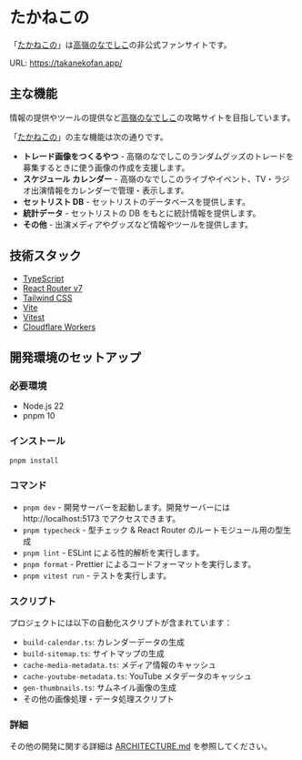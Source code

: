 # たかねこの

「[たかねこの]」は[高嶺のなでしこ]の非公式ファンサイトです。

[高嶺のなでしこ]: http://takanenonadeshiko.jp/
[たかねこの]: https://takanekofan.app/

URL: https://takanekofan.app/

## 主な機能

情報の提供やツールの提供など[高嶺のなでしこ]の攻略サイトを目指しています。

「[たかねこの]」の主な機能は次の通りです。

- **トレード画像をつくるやつ** - 高嶺のなでしこのランダムグッズのトレードを募集するときに使う画像の作成を支援します。
- **スケジュール カレンダー** - 高嶺のなでしこのライブやイベント、TV・ラジオ出演情報をカレンダーで管理・表示します。
- **セットリスト DB** - セットリストのデータベースを提供します。
- **統計データ** - セットリストの DB をもとに統計情報を提供します。
- **その他** - 出演メディアやグッズなど情報やツールを提供します。

## 技術スタック

- [TypeScript](https://www.typescriptlang.org/)
- [React Router v7](https://reactrouter.com/)
- [Tailwind CSS](https://tailwindcss.com/)
- [Vite](https://vitejs.dev/)
- [Vitest](https://vitest.dev/)
- [Cloudflare Workers](https://workers.cloudflare.com/)

## 開発環境のセットアップ

### 必要環境

- Node.js 22
- pnpm 10

### インストール

```bash
pnpm install
```

### コマンド

- `pnpm dev` - 開発サーバーを起動します。開発サーバーには http://localhost:5173 でアクセスできます。
- `pnpm typecheck` - 型チェック & React Router のルートモジュール用の型生成
- `pnpm lint` - ESLint による性的解析を実行します。
- `pnpm format` - Prettier によるコードフォーマットを実行します。
- `pnpm vitest run` - テストを実行します。

### スクリプト

プロジェクトには以下の自動化スクリプトが含まれています：

- `build-calendar.ts`: カレンダーデータの生成
- `build-sitemap.ts`: サイトマップの生成
- `cache-media-metadata.ts`: メディア情報のキャッシュ
- `cache-youtube-metadata.ts`: YouTube メタデータのキャッシュ
- `gen-thumbnails.ts`: サムネイル画像の生成
- その他の画像処理・データ処理スクリプト

### 詳細

その他の開発に関する詳細は [ARCHITECTURE.md](./docs/ARCHITECTURE.md) を参照してください。
